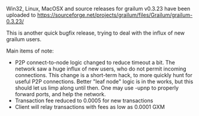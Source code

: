 Win32, Linux, MacOSX and source releases for grailum v0.3.23 have been uploaded to
https://sourceforge.net/projects/grailum/files/Grailum/grailum-0.3.23/

This is another quick bugfix release, trying to deal with the influx of new grailum users.

Main items of note:

* P2P connect-to-node logic changed to reduce timeout a bit.  The network saw a huge influx of new users, who do not permit incoming connections.  This change is a short-term hack, to more quickly hunt for useful P2P connections.  Better "leaf node" logic is in the works, but this should let us limp along until then.  One may use -upnp to properly forward ports, and help the network.
* Transaction fee reduced to 0.0005 for new transactions
* Client will relay transactions with fees as low as 0.0001 GXM
